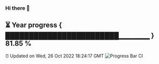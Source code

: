 ### Hi there 👋
⏳ Year progress { ████████████████████████▁▁▁▁▁▁ } 81.85 %
---
⏰ Updated on Wed, 26 Oct 2022 18:24:17 GMT
![Progress Bar CI](https://github.com/liununu/liununu/workflows/Progress%20Bar%20CI/badge.svg)
